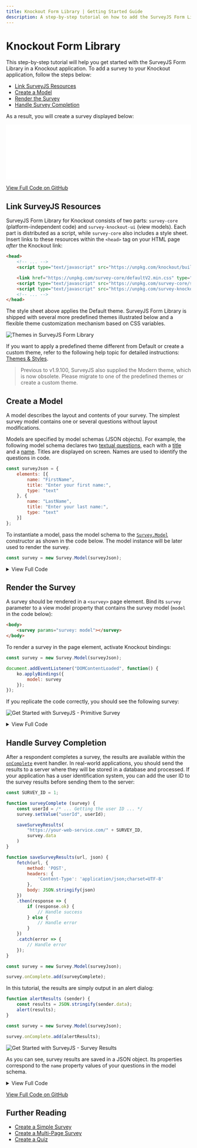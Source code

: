 ```yaml
---
title: Knockout Form Library | Getting Started Guide
description: A step-by-step tutorial on how to add the SurveyJS Form Library to a Knockout application.
---
```

# Knockout Form Library

This step-by-step tutorial will help you get started with the SurveyJS Form Library in a Knockout application. To add a survey to your Knockout application, follow the steps below:

- [Link SurveyJS Resources](#link-surveyjs-resources)
- [Create a Model](#create-a-model)
- [Render the Survey](#render-the-survey)
- [Handle Survey Completion](#handle-survey-completion)

As a result, you will create a survey displayed below:

<iframe src="/proxy/github/code-examples/get-started-library/knockout/index.html"
    style="width:100%; border:0; border-radius: 4px; overflow:hidden;"
></iframe>

[View Full Code on GitHub](https://github.com/surveyjs/code-examples/tree/main/get-started-library/knockout (linkStyle))

## Link SurveyJS Resources

SurveyJS Form Library for Knockout consists of two parts: `survey-core` (platform-independent code) and `survey-knockout-ui` (view models). Each part is distributed as a script, while `survey-core` also includes a style sheet. Insert links to these resources within the `<head>` tag on your HTML page _after_ the Knockout link:

```html
<head>
    <!-- ... -->
    <script type="text/javascript" src="https://unpkg.com/knockout/build/output/knockout-latest.js"></script>

    <link href="https://unpkg.com/survey-core/defaultV2.min.css" type="text/css" rel="stylesheet">
    <script type="text/javascript" src="https://unpkg.com/survey-core/survey.core.min.js"></script>
    <script type="text/javascript" src="https://unpkg.com/survey-knockout-ui/survey-knockout-ui.min.js"></script>
    <!-- ... -->
</head>
```

The style sheet above applies the Default theme. SurveyJS Form Library is shipped with several more predefined themes illustrated below and a flexible theme customization mechanism based on CSS variables.

![Themes in SurveyJS Form Library](images/survey-library-themes.png)

If you want to apply a predefined theme different from Default or create a custom theme, refer to the following help topic for detailed instructions: [Themes & Styles](https://surveyjs.io/form-library/documentation/manage-default-themes-and-styles).

> Previous to v1.9.100, SurveyJS also supplied the Modern theme, which is now obsolete. Please migrate to one of the predefined themes or create a custom theme.

## Create a Model

A model describes the layout and contents of your survey. The simplest survey model contains one or several questions without layout modifications.

Models are specified by model schemas (JSON objects). For example, the following model schema declares two [textual questions](https://surveyjs.io/Documentation/Library?id=questiontextmodel), each with a [title](https://surveyjs.io/Documentation/Library?id=questiontextmodel#title) and a [name](https://surveyjs.io/Documentation/Library?id=questiontextmodel#name). Titles are displayed on screen. Names are used to identify the questions in code.

```js
const surveyJson = {
    elements: [{
        name: "FirstName",
        title: "Enter your first name:",
        type: "text"
    }, {
        name: "LastName",
        title: "Enter your last name:",
        type: "text"
    }]
};
```

To instantiate a model, pass the model schema to the [`Survey.Model`](https://surveyjs.io/form-library/documentation/api-reference/survey-data-model) constructor as shown in the code below. The model instance will be later used to render the survey.

```js
const survey = new Survey.Model(surveyJson);
```

<details>
    <summary>View Full Code</summary>  

```html
<!DOCTYPE html>
<html>
<head>
    <title>My First Survey</title>
    <meta charset="utf-8">
    <script type="text/javascript" src="https://unpkg.com/knockout/build/output/knockout-latest.js"></script>

    <!-- Default V2 theme -->
    <link href="https://unpkg.com/survey-jquery/defaultV2.min.css" type="text/css" rel="stylesheet">

    <!-- Modern theme -->
    <!-- <link href="https://unpkg.com/survey-jquery/modern.min.css" type="text/css" rel="stylesheet"> -->

    <script type="text/javascript" src="https://unpkg.com/survey-core/survey.core.min.js"></script>
    <script type="text/javascript" src="https://unpkg.com/survey-knockout-ui/survey-knockout-ui.min.js"></script>
    <script type="text/javascript" src="index.js"></script>
</head>
<body>
</body>
</html>
```

```js
const surveyJson = {
    elements: [{
        name: "FirstName",
        title: "Enter your first name:",
        type: "text"
    }, {
        name: "LastName",
        title: "Enter your last name:",
        type: "text"
    }]
};

const survey = new Survey.Model(surveyJson);
```
</details> 

## Render the Survey

A survey should be rendered in a `<survey>` page element. Bind its `survey` parameter to a view model property that contains the survey model (`model` in the code below):

```html
<body>
    <survey params="survey: model"></survey>
</body>
```

To render a survey in the page element, activate Knockout bindings:

```js
const survey = new Survey.Model(surveyJson);

document.addEventListener("DOMContentLoaded", function() {
    ko.applyBindings({
        model: survey
    });
});
```

If you replicate the code correctly, you should see the following survey:

![Get Started with SurveyJS - Primitive Survey](images/get-started-primitive-survey.png)

<details>
    <summary>View Full Code</summary>  

```html
<!DOCTYPE html>
<html>
<head>
    <title>My First Survey</title>
    <meta charset="utf-8">
    <script type="text/javascript" src="https://unpkg.com/knockout/build/output/knockout-latest.js"></script>

    <!-- Default V2 theme -->
    <link href="https://unpkg.com/survey-jquery/defaultV2.min.css" type="text/css" rel="stylesheet">

    <!-- Modern theme -->
    <!-- <link href="https://unpkg.com/survey-jquery/modern.min.css" type="text/css" rel="stylesheet"> -->

    <script type="text/javascript" src="https://unpkg.com/survey-core/survey.core.min.js"></script>
    <script type="text/javascript" src="https://unpkg.com/survey-knockout-ui/survey-knockout-ui.min.js"></script>
    <script type="text/javascript" src="index.js"></script>
</head>
<body>
    <survey params="survey: model"></survey>
</body>
</html>
```

```js
const surveyJson = {
    elements: [{
        name: "FirstName",
        title: "Enter your first name:",
        type: "text"
    }, {
        name: "LastName",
        title: "Enter your last name:",
        type: "text"
    }]
};

const survey = new Survey.Model(surveyJson);

document.addEventListener("DOMContentLoaded", function() {
    ko.applyBindings({
        model: survey
    });
});
```
</details>

## Handle Survey Completion

After a respondent completes a survey, the results are available within the [`onComplete`](https://surveyjs.io/Documentation/Library?id=surveymodel#onComplete) event handler. In real-world applications, you should send the results to a server where they will be stored in a database and processed. If your application has a user identification system, you can add the user ID to the survey results before sending them to the server:

```js
const SURVEY_ID = 1;

function surveyComplete (survey) {
    const userId = /* ... Getting the user ID ... */
    survey.setValue("userId", userId);

    saveSurveyResults(
        "https://your-web-service.com/" + SURVEY_ID,
        survey.data
    )
}

function saveSurveyResults(url, json) {
    fetch(url, {
        method: 'POST',
        headers: {
            'Content-Type': 'application/json;charset=UTF-8'
        },
        body: JSON.stringify(json)
    })
    .then(response => {
        if (response.ok) {
            // Handle success
        } else {
            // Handle error
        }
    })
    .catch(error => {
        // Handle error
    });
}

const survey = new Survey.Model(surveyJson);

survey.onComplete.add(surveyComplete);
```

In this tutorial, the results are simply output in an alert dialog:

```js
function alertResults (sender) {
    const results = JSON.stringify(sender.data);
    alert(results);
}

const survey = new Survey.Model(surveyJson);

survey.onComplete.add(alertResults);
```

![Get Started with SurveyJS - Survey Results](images/get-started-primitive-survey-alert.png)

As you can see, survey results are saved in a JSON object. Its properties correspond to the `name` property values of your questions in the model schema.

<details>
    <summary>View Full Code</summary>  

```html
<!DOCTYPE html>
<html>
<head>
    <title>My First Survey</title>
    <meta charset="utf-8">
    <script type="text/javascript" src="https://unpkg.com/knockout/build/output/knockout-latest.js"></script>

    <!-- Default V2 theme -->
    <link href="https://unpkg.com/survey-jquery/defaultV2.min.css" type="text/css" rel="stylesheet">

    <!-- Modern theme -->
    <!-- <link href="https://unpkg.com/survey-jquery/modern.min.css" type="text/css" rel="stylesheet"> -->
    
    <script type="text/javascript" src="https://unpkg.com/survey-core/survey.core.min.js"></script>
    <script type="text/javascript" src="https://unpkg.com/survey-knockout-ui/survey-knockout-ui.min.js"></script>
    <script type="text/javascript" src="index.js"></script>
</head>
<body>
    <survey params="survey: model"></survey>
</body>
</html>
```

```js
const surveyJson = {
    elements: [{
        name: "FirstName",
        title: "Enter your first name:",
        type: "text"
    }, {
        name: "LastName",
        title: "Enter your last name:",
        type: "text"
    }]
};

const survey = new Survey.Model(surveyJson);

function alertResults (sender) {
    const results = JSON.stringify(sender.data);
    alert(results);
}

survey.onComplete.add(alertResults);

document.addEventListener("DOMContentLoaded", function() {
    ko.applyBindings({
        model: survey
    });
});
```
</details>

[View Full Code on GitHub](https://github.com/surveyjs/code-examples/tree/main/get-started-library/knockout (linkStyle))

## Further Reading

- [Create a Simple Survey](https://surveyjs.io/Documentation/Library?id=design-survey-create-a-simple-survey)
- [Create a Multi-Page Survey](https://surveyjs.io/Documentation/Library?id=design-survey-create-a-multi-page-survey)
- [Create a Quiz](https://surveyjs.io/Documentation/Library?id=design-survey-create-a-quiz)
